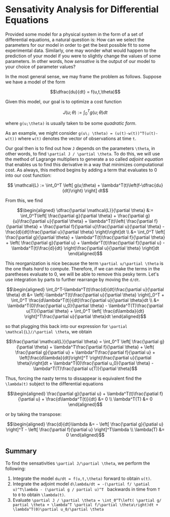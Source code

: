 # Sensativity Analysis for Differential Equations

Provided some model for a physical system in the form of a set of differential equations, a natural question is: How can we select the parameters for our model in order to get the best possible fit to some experimental data. Similarly, one may wonder what would happen to the prediction of your model if you were to slightly change the values of some parameters. In other words, how *sensative* is the output of our model to your choice of parameter values? 

In the most general sense, we may frame the problem as follows. Suppose we have a model of the form 
```math
\dfrac{du}{dt} = f(u,t,\theta)
```
Given this model, our goal is to optimize a cost function 
```math
J(u; \theta) := \int_0^T g(u;\theta)dt
```
where ``g(u;\theta)`` is usually taken to be some *quadratic form*. 

As an example, we might consider ``g(u\; \theta) = (u(t)-w(t))^T(u(t)-w(t))`` where ``w(t)`` denotes the vector of observations at time ``t``. 


Our goal then is to find out how ``J`` depends on the parameters ``\theta``, in other words, to find ``\partial J / \partial \theta``. To do this, we will use the method of Lagrange multipliers to generate a so called *adjoint equation* that enables us to find this derivative in a way that minimizes computational cost. As always, this method begins by adding a term that evaluates to 0 into our cost function: 
```math
    \mathcal{L} := \int_0^T \left[ g(u;\theta) + \lambda^T(t)\left(f-\dfrac{du}{dt}\right) \right] dt
```
From this, we find 
```math
\begin{aligned}
    \dfrac{\partial \mathcal{L}}{\partial \theta} &:= \int_0^T\left[ \frac{\partial g}{\partial \theta} + \frac{\partial g}{u}\frac{\partial u}{\partial \theta} + \lambda^T(t)\left( \frac{\partial f}{\partial \theta} + \frac{\partial f}{\partial u}\frac{\partial u}{\partial \theta} - \frac{d}{dt}\frac{\partial u}{\partial \theta} \right)\right]dt \\ 
    &= \int_0^T \left[ \frac{\partial g}{\partial \theta} + \lambda^T(t)\frac{\partial f}{\partial \theta} + \left( \frac{\partial g}{\partial u} + \lambda^T(t)\frac{\partial f}{\partial u} - \lambda^T(t)\frac{d}{dt} \right)\frac{\partial u}{\partial \theta} \right]dt
\end{aligned}
```
This reorganization is nice because the term ``\partial u/\partial \theta`` is the one thats *hard* to compute. Therefore, if we can make the terms in the paretheses evaluate to 0, we will be able to remove this pesky term. Let's use integration by parts to further rearrange by moving the ``d/dt``.

```math
\begin{aligned}
    \int_0^T-\lambda^T(t)\frac{d}{dt}\frac{\partial u}{\partial \theta} dt &= \left[-\lambda^T(t)\frac{\partial u}{\partial \theta} \right]_0^T + \int_0^T \frac{d\lambda^T(t)}{dt}\frac{\partial u}{\partial \theta}dt \\ 
    &= \lambda^T(0)\frac{\partial u_0}{\partial \theta} - \lambda^T(T)\frac{\partial u(T)}{\partial \theta} + \int_0^T \left[ \frac{d\lambda}{dt} \right]^T\frac{\partial u}{\partial \theta}dt
\end{aligned}
```
so that plugging this back into our expression for ``\partial \mathcal{L}//\partial \theta``, we obtain
```math
\frac{\partial \mathcal{L}}{\partial \theta} = \int_0^T \left[ \frac{\partial g}{\partial \theta} + \lambda^T\frac{\partial f}{\partial \theta} + \left( \frac{\partial g}{\partial u} + \lambda^T\frac{\partial f}{\partial u} + \left[\frac{d\lambda}{dt}\right]^T \right)\frac{\partial u}{\partial \theta}\right]dt + \lambda^T(0)\frac{\partial u_0}{\partial \theta} - \lambda^T(T)\frac{\partial u(T)}{\partial \theta}
```

Thus, forcing the nasty terms to dissappear is equivalent find the ``\lambda(t)`` subject to the differential equations 
```math
\begin{aligned}
   \frac{\partial g}{\partial u} + \lambda^T(t)\frac{\patial f}{\partial u} + \frac{d\lambda^T(t)}{dt} &= 0 \\ 
   \lambda^T(T) &= 0
\end{aligned}
```
or by taking the transpose: 
```math
\begin{aligned}
    \frac{d}{dt}\lambda &= - \left[ \frac{\partial g}{\patial u} \right]^T - \left[ \frac{\partial f}{\partial u} \right]^T\lambda  \\ 
    \lambda(T) &= 0
\end{aligned}
```

## Summary
To find the sensativities ``\partial J/\partial \theta``, we perform the following: 
1. Integrate the model ``du/dt = f(u,t,\theta)`` forward to obtain ``u(t)``.
2. Integrate the adjoint model ``d\lambda/dt = -(\partial f/ \patial u)^T\lambda - (\partial g / partial u)^T `` backwards in time from ``T`` to ``0`` to obtain ``\lambda(t)``.
3. Evaluate ``\partial J / \partial \theta = \int_0^T\left( \partial g/ partial \theta + \lambda^T \partial f/\partial \theta\right)dt + \lambda^T(0)\partial u_0/\partial \theta  ``
